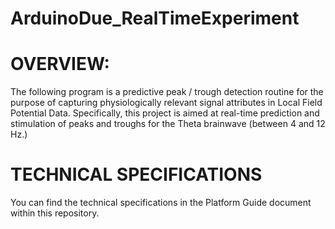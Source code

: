 # ArduinoDue_RealTimeExperiment

# OVERVIEW: 
The following program is a predictive peak / trough detection routine for the purpose of capturing physiologically relevant signal attributes in Local Field Potential Data. Specifically, this project is aimed at real-time prediction and stimulation of peaks and troughs for the Theta brainwave (between 4 and 12 Hz.) 

# TECHNICAL SPECIFICATIONS
You can find the technical specifications in the Platform Guide document within this repository. 
